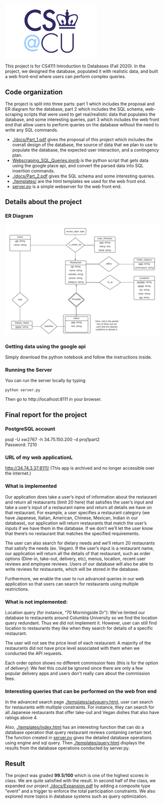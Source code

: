 
<img src="./docs/columbia-cs-logo.png" width=300 />

This project is for CS4111 Introduction to Databases (Fall 2020).
In the project, we designed the database, populated it with realistic data, and built a web front-end where users can perform complex queries.

## Code organization

The project is split into three parts: part 1 which includes the proposal and ER diagram for the database, part 2 which includes the SQL schema, web-scraping scripts that were used to get real/realistic data that populates the database, and some interesting queries, part 3 which includes the web front end that allow users to perform queries on the database without the need to write any SQL commands.

* [./docs/Part_1.pdf](./docs/Part_1.pdf) gives the proposal of this project which includes the overall design of the database, the source of data that we plan to use to populate the database, the expected user interaction, and a contingency plan.
* [Webscraping_SQL_Queries.ipynb](Webscraping_SQL_Queries.ipynb) is the python script that gets data using the google place api, and convert the parsed data into SQL insertion commands.
* [./docs/Part_2.pdf](./docs/Part_2.pdf) gives the SQL schema and some interesting queries.  
* [./templates/](./templates/) are the html templates we used for the web front end.
* [server.py](server.py) is a simple webserver for the web front end.



## Details about the project

### ER Diagram

<img src="./docs/ER_Diagram.png" width=600 />

### Getting data using the google api

Simply download the python notebook and follow the instructions inside.

### Running the Server

You can run the server locally by typing

    python server.py

Then go to http://localhost:8111 in your browser.

## Final report for the project 

### PostgreSQL account 

psql -U xw2767 -h 34.75.150.200 -d proj1part2 <br>
Password: 7210

### URL of my web applicationL

http://34.74.3.37:8111/ (This app is archived and no longer accessible over the internet.)

### What is implemented

Our application does take a user’s input of information about the restaurant and return all restaurants (limit 20 here) that satisfies the user’s input and take a user’s input of a restaurant name and return all details we have on that restaurant. For example, a user specifies a restaurant category (we have Japanese, Italian, American, Chinese, Mexican, Indian in our database), our application will return restaurants that match the user’s inputs if we have them in the database. If we don’t we’ll let the user know that there’s no restaurant that matches the specified requirements. 

The user can also search for dietary needs and we’ll return 20 restaurants that satisfy the needs (ex. Vegan). If the user’s input is a restaurant name, our application will return all the details of that restaurant, such as order options (Dine-in, take-out, delivery, etc), menus, location, recent user reviews and employee reviews. Users of our database will also be able to write reviews for restaurants, which will be stored in the database.

Furthermore, we enable the user to run advanced queries in our web application so that users can search for restaurants using multiple restrictions.
    
### What is not implemented:

Location query (for instance, “70 Morningside Dr”): We've limited our database to restaurants around Columbia University so we find the location query redundant. Thus we did not implement it. However, user can still find location to restaurants they like when they search for details of a specific restaurant. 

The user will not see the price level of each restaurant: A majority of the restaurants did not have price level associated with them when we conducted the API requests.

Each order option shows no different commission fees (this is for the option of delivery): We feel this could be ignored since there are only a few popular delivery apps and users don't really care about the commission fees.

### Interesting queries that can be performed on the web fron end

In the advanced search page [./templates/advquery.html](./templates/advquery.html), user can search for restaurants with multiple constraints. For instance, they can search for all Japanese restaurants that offer take-out and Vegan dishes that also have ratings above 4. 

Also, [./templates/index.html](./templates/index.html) has an interesting function that can do a database operation that query restaurant reviews containing certain text. The function created in [server.py](server.py) gives the detailed database operations using engine and sql query. Then [./templates/query.html](./templates/Query.html) displays the results from the database operations conducted by server.py.

## Result

The project was graded <b>99.5/100</b> which is one of the highest scores in class. We are quite satisfied with the result. In second half of the class, we expanded our project [./docs/Expansion.pdf](./docs/Expansion.pdf) by adding a composite type "event" and a trigger to enforce the total participation constraints. We also explored more topics in database systems such as query optimization. 
